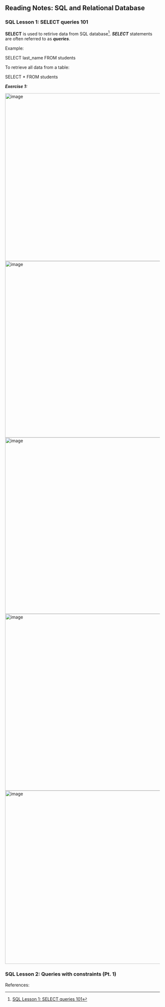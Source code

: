 ## Reading Notes: SQL and Relational Database

### SQL Lesson 1: SELECT queries 101

**SELECT** is used to retirive data from SQL database[^1]. ***SELECT*** statements are often referred to as ***queries***.

Example:

SELECT last_name FROM students

To retrieve all data from a table:

SELECT * FROM students

***Exercise 1:***

<img width="546" alt="image" src="https://user-images.githubusercontent.com/113204667/207411556-ebaed0de-324c-42e8-8499-11a50ad07ec7.png">

<img width="574" alt="image" src="https://user-images.githubusercontent.com/113204667/207411677-0a755898-43e6-445c-86d3-8be1557aec18.png">

<img width="574" alt="image" src="https://user-images.githubusercontent.com/113204667/207411771-22c27f71-5c54-4bc5-8375-9c529318ccba.png">

<img width="575" alt="image" src="https://user-images.githubusercontent.com/113204667/207411870-bf27c389-8368-4cdc-9e33-a9b1249ed71b.png">

<img width="564" alt="image" src="https://user-images.githubusercontent.com/113204667/207411959-be1a3879-d9b3-4887-bc5d-0bd095162090.png">


### SQL Lesson 2: Queries with constraints (Pt. 1)





References:
[^1]: [SQL Lesson 1: SELECT queries 101](https://sqlbolt.com/lesson/select_queries_introduction)
[^2]: [SQL Lesson 2: Queries with constraints (Pt. 1)](https://sqlbolt.com/lesson/select_queries_with_constraints)

